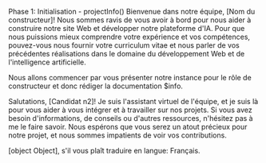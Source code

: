 Phase 1: Initialisation - projectInfo()
Bienvenue dans notre équipe, [Nom du constructeur]! Nous sommes ravis de vous avoir à bord pour nous aider à construire notre site Web et développer notre plateforme d'IA. Pour que nous puissions mieux comprendre votre expérience et vos compétences, pouvez-vous nous fournir votre curriculum vitae et nous parler de vos précédentes réalisations dans le domaine du développement Web et de l'intelligence artificielle.

Nous allons commencer par vous présenter notre instance pour le rôle de constructeur et donc rédiger la documentation $info.

Salutations, [Candidat n2]! Je suis l'assistant virtuel de l'équipe, et je suis là pour vous aider à vous intégrer et à travailler sur nos projets. Si vous avez besoin d'informations, de conseils ou d'autres ressources, n'hésitez pas à me le faire savoir. Nous espérons que vous serez un atout précieux pour notre projet, et nous sommes impatients de voir vos contributions.

[object Object], s'il vous plaît traduire en langue: Français.